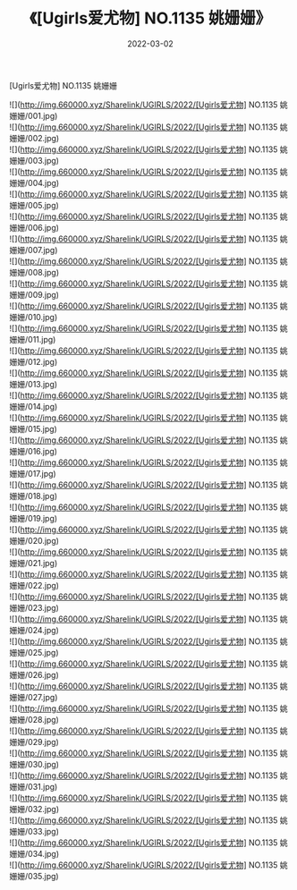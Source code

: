 ﻿---
layout: post
title:  《[Ugirls爱尤物] NO.1135 姚姗姗》
date:   2022-03-02
img: http://img.660000.xyz/Sharelink/UGIRLS/2022/[Ugirls爱尤物] NO.1135 姚姗姗/000.jpg
categories: [美女, 清纯, 唯美]
---

[Ugirls爱尤物] NO.1135 姚姗姗

 ![](http://img.660000.xyz/Sharelink/UGIRLS/2022/[Ugirls爱尤物] NO.1135 姚姗姗/001.jpg) <br>![](http://img.660000.xyz/Sharelink/UGIRLS/2022/[Ugirls爱尤物] NO.1135 姚姗姗/002.jpg) <br>![](http://img.660000.xyz/Sharelink/UGIRLS/2022/[Ugirls爱尤物] NO.1135 姚姗姗/003.jpg) <br>![](http://img.660000.xyz/Sharelink/UGIRLS/2022/[Ugirls爱尤物] NO.1135 姚姗姗/004.jpg) <br>![](http://img.660000.xyz/Sharelink/UGIRLS/2022/[Ugirls爱尤物] NO.1135 姚姗姗/005.jpg) <br>![](http://img.660000.xyz/Sharelink/UGIRLS/2022/[Ugirls爱尤物] NO.1135 姚姗姗/006.jpg) <br>![](http://img.660000.xyz/Sharelink/UGIRLS/2022/[Ugirls爱尤物] NO.1135 姚姗姗/007.jpg) <br>![](http://img.660000.xyz/Sharelink/UGIRLS/2022/[Ugirls爱尤物] NO.1135 姚姗姗/008.jpg) <br>![](http://img.660000.xyz/Sharelink/UGIRLS/2022/[Ugirls爱尤物] NO.1135 姚姗姗/009.jpg) <br>![](http://img.660000.xyz/Sharelink/UGIRLS/2022/[Ugirls爱尤物] NO.1135 姚姗姗/010.jpg) <br>![](http://img.660000.xyz/Sharelink/UGIRLS/2022/[Ugirls爱尤物] NO.1135 姚姗姗/011.jpg) <br>![](http://img.660000.xyz/Sharelink/UGIRLS/2022/[Ugirls爱尤物] NO.1135 姚姗姗/012.jpg) <br>![](http://img.660000.xyz/Sharelink/UGIRLS/2022/[Ugirls爱尤物] NO.1135 姚姗姗/013.jpg) <br>![](http://img.660000.xyz/Sharelink/UGIRLS/2022/[Ugirls爱尤物] NO.1135 姚姗姗/014.jpg) <br>![](http://img.660000.xyz/Sharelink/UGIRLS/2022/[Ugirls爱尤物] NO.1135 姚姗姗/015.jpg) <br>![](http://img.660000.xyz/Sharelink/UGIRLS/2022/[Ugirls爱尤物] NO.1135 姚姗姗/016.jpg) <br>![](http://img.660000.xyz/Sharelink/UGIRLS/2022/[Ugirls爱尤物] NO.1135 姚姗姗/017.jpg) <br>![](http://img.660000.xyz/Sharelink/UGIRLS/2022/[Ugirls爱尤物] NO.1135 姚姗姗/018.jpg) <br>![](http://img.660000.xyz/Sharelink/UGIRLS/2022/[Ugirls爱尤物] NO.1135 姚姗姗/019.jpg) <br>![](http://img.660000.xyz/Sharelink/UGIRLS/2022/[Ugirls爱尤物] NO.1135 姚姗姗/020.jpg) <br>![](http://img.660000.xyz/Sharelink/UGIRLS/2022/[Ugirls爱尤物] NO.1135 姚姗姗/021.jpg) <br>![](http://img.660000.xyz/Sharelink/UGIRLS/2022/[Ugirls爱尤物] NO.1135 姚姗姗/022.jpg) <br>![](http://img.660000.xyz/Sharelink/UGIRLS/2022/[Ugirls爱尤物] NO.1135 姚姗姗/023.jpg) <br>![](http://img.660000.xyz/Sharelink/UGIRLS/2022/[Ugirls爱尤物] NO.1135 姚姗姗/024.jpg) <br>![](http://img.660000.xyz/Sharelink/UGIRLS/2022/[Ugirls爱尤物] NO.1135 姚姗姗/025.jpg) <br>![](http://img.660000.xyz/Sharelink/UGIRLS/2022/[Ugirls爱尤物] NO.1135 姚姗姗/026.jpg) <br>![](http://img.660000.xyz/Sharelink/UGIRLS/2022/[Ugirls爱尤物] NO.1135 姚姗姗/027.jpg) <br>![](http://img.660000.xyz/Sharelink/UGIRLS/2022/[Ugirls爱尤物] NO.1135 姚姗姗/028.jpg) <br>![](http://img.660000.xyz/Sharelink/UGIRLS/2022/[Ugirls爱尤物] NO.1135 姚姗姗/029.jpg) <br>![](http://img.660000.xyz/Sharelink/UGIRLS/2022/[Ugirls爱尤物] NO.1135 姚姗姗/030.jpg) <br>![](http://img.660000.xyz/Sharelink/UGIRLS/2022/[Ugirls爱尤物] NO.1135 姚姗姗/031.jpg) <br>![](http://img.660000.xyz/Sharelink/UGIRLS/2022/[Ugirls爱尤物] NO.1135 姚姗姗/032.jpg) <br>![](http://img.660000.xyz/Sharelink/UGIRLS/2022/[Ugirls爱尤物] NO.1135 姚姗姗/033.jpg) <br>![](http://img.660000.xyz/Sharelink/UGIRLS/2022/[Ugirls爱尤物] NO.1135 姚姗姗/034.jpg) <br>![](http://img.660000.xyz/Sharelink/UGIRLS/2022/[Ugirls爱尤物] NO.1135 姚姗姗/035.jpg) <br>